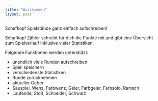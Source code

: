 ```yaml
---
title: "Willkommen"
layout: post
---
```


Schafkopf Spielstände ganz einfach aufschreiben!

Schafkopf Zähler schreibt für dich die Punkte mit und gibt eine Übersicht zum Spielverlauf inklusive vieler Statistiken.

Folgende Funktionen werden unterstützt:
- unendlich viele Runden aufschreiben
- Spiel speichern
- verschiedenste Statistiken
- Runde zurücknehmen
- aktueller Geber
- Sauspiel, Wenz, Farbwenz, Geier, Farbgeier, Farbsolo, Ramsch
- Laufende, Stoß, Schneider, Schwarz

[jekyll-docs]: http://jekyllrb.com/docs/home
[jekyll-gh]:   https://github.com/jekyll/jekyll
[jekyll-talk]: https://talk.jekyllrb.com/
